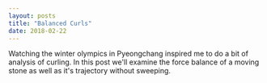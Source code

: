 ```yaml
---
layout: posts
title: "Balanced Curls"
date: 2018-02-22
---
```

<!-- <h2> {{page.title}}</h2> -->

Watching the winter olympics in Pyeongchang inspired me to do a bit of analysis of curling. In this post we'll examine the force balance of a moving stone as well as it's trajectory without sweeping. 

